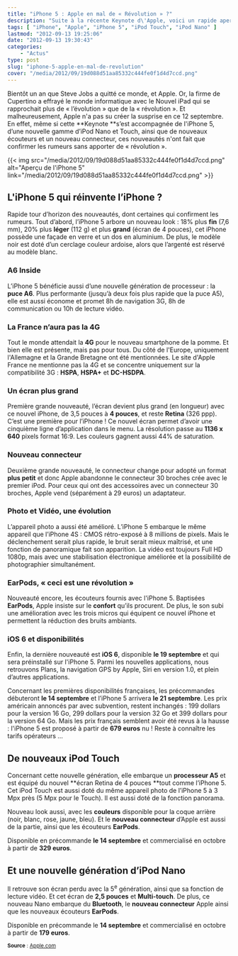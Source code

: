 ```yaml
---
title: "iPhone 5 : Apple en mal de « Révolution » ?"
description: "Suite à la récente Keynote d\'Apple, voici un rapide aperçu du prochain iPhone 5 et des autres nouveau produits qui l\'accompagneront."
tags: [ "iPhone", "Apple", "iPhone 5", "iPod Touch", "iPod Nano" ]
lastmod: "2012-09-13 19:25:06"
date: "2012-09-13 19:30:43"
categories:
    - "Actus"
type: post
slug: "iphone-5-apple-en-mal-de-revolution"
cover: "/media/2012/09/19d088d51aa85332c444fe0f1d4d7ccd.png"
---
```


Bientôt un an que Steve Jobs a quitté ce monde, et Apple. Or, la firme de Cupertino a effrayé le monde informatique avec le Nouvel iPad qui se rapprochait plus de « l’évolution » que de la « révolution ». Et malheureusement, Apple n'a pas su créer la susprise en ce 12 septembre. En effet, même si cette **Keynote **s’est accompagnée de l'iPhone 5, d’une nouvelle gamme d’iPod Nano et Touch, ainsi que de nouveaux écouteurs et un nouveau connecteur, ces nouveautés n'ont fait que confirmer les rumeurs sans apporter de « révolution ».

<!--more-->

{{< img src="/media/2012/09/19d088d51aa85332c444fe0f1d4d7ccd.png" alt="Aperçu de l'iPhone 5" link="/media/2012/09/19d088d51aa85332c444fe0f1d4d7ccd.png" >}}

## L'iPhone 5 qui réinvente l’iPhone ?

Rapide tour d’horizon des nouveautés, dont certaines qui confirment les rumeurs. Tout d’abord, l’iPhone 5 arbore un nouveau look : 18% plus **fin** (7,6 mm), 20% plus **léger** (112 g) et plus **grand** (écran de 4 pouces), cet iPhone possède une façade en verre et un dos en aluminium. De plus, le modèle noir est doté d’un cerclage couleur ardoise, alors que l’argenté est réservé au modèle blanc.

### A6 Inside

L’iPhone 5 bénéficie aussi d’une nouvelle génération de processeur : la **puce A6**. Plus performante (jusqu’à deux fois plus rapide que la puce A5), elle est aussi économe et promet 8h de navigation 3G, 8h de communication ou 10h de lecture vidéo.

### La France n’aura pas la 4G

Tout le monde attendait la **4G** pour le nouveau smartphone de la pomme. Et bien elle est présente, mais pas pour tous. Du côté de l'Europe, uniquement l'Allemagne et la Grande Bretagne ont été mentionnées. Le site d'Apple France ne mentionne pas la 4G et se concentre uniquement sur la compatibilité 3G : **HSPA**, **HSPA+** et **DC-HSDPA**.

### Un écran plus grand

Première grande nouveauté, l’écran devient plus grand (en longueur) avec ce nouvel iPhone, de 3,5 pouces à **4 pouces**, et reste **Retina** (326 ppp). C’est une première pour l’iPhone ! Ce nouvel écran permet d’avoir une cinquième ligne d’application dans le menu. La résolution passe au **1136 x 640** pixels format 16:9. Les couleurs gagnent aussi 44% de saturation.

### Nouveau connecteur

Deuxième grande nouveauté, le connecteur change pour adopté un format **plus petit** et donc Apple abandonne le connecteur 30 broches crée avec le premier iPod. Pour ceux qui ont des accessoires avec un connecteur 30 broches, Apple vend (séparément à 29 euros) un adaptateur.

### Photo et Vidéo, une évolution

L’appareil photo a aussi été amélioré. L’iPhone 5 embarque le même appareil que l’iPhone 4S : CMOS rétro-exposé à 8 millions de pixels. Mais le déclenchement serait plus rapide, le bruit serait mieux maîtrisé, et une fonction de panoramique fait son apparition. La vidéo est toujours Full HD 1080p, mais avec une stabilisation électronique améliorée et la possibilité de photographier simultanément.

### EarPods, « ceci est une révolution »

Nouveauté encore, les écouteurs fournis avec l'iPhone 5. Baptisées **EarPods**, Apple insiste sur le **confort** qu’ils procurent. De plus, le son subi une amélioration avec les trois micros qui équipent ce nouvel iPhone et permettent la réduction des bruits ambiants.

### iOS 6 et disponibilités

Enfin, la dernière nouveauté est **iOS 6**, disponible **le 19 septembre** et qui sera préinstallé sur l'iPhone 5. Parmi les nouvelles applications, nous retrouvons Plans, la navigation GPS by Apple, Siri en version 1.0, et plein d’autres applications.

Concernant les premières disponibilités françaises, les précommandes débuteront **le 14 septembre** et l’iPhone 5 arrivera **le 21 septembre**. Les prix américain annoncés par avec subvention, restent inchangés : 199 dollars pour la version 16 Go, 299 dollars pour la version 32 Go et 399 dollars pour la version 64 Go. Mais les prix français semblent avoir été revus à la hausse : l'iPhone 5 est proposé à partir de **679 euros** nu ! Reste à connaître les tarifs opérateurs ...

## De nouveaux iPod Touch

Concernant cette nouvelle génération, elle embarque un **processeur A5** et est équipé du nouvel **écran Retina de 4 pouces **tout comme l’iPhone 5. Cet iPod Touch est aussi doté du même appareil photo de l’iPhone 5 à 3 Mpx près (5 Mpx pour le Touch). Il est aussi doté de la fonction panorama.

Nouveau look aussi, avec les **couleurs** disponible pour la coque arrière (noir, blanc, rose, jaune, bleu). Et le **nouveau connecteur** d’Apple est aussi de la partie, ainsi que les écouteurs **EarPods**.

Disponible en précommande **le 14 septembre** et commercialisé en octobre à partir de **329 euros**.

## Et une nouvelle génération d’iPod Nano

Il retrouve son écran perdu avec la 5<sup>e</sup> génération, ainsi que sa fonction de lecture vidéo. Et cet écran de **2,5 pouces** et **Multi-touch**. De plus, ce nouveau Nano embarque du **Bluetooth**, le **nouveau connecteur** Apple ainsi que les nouveaux écouteurs **EarPods**.

Disponible en précommande le **14 septembre** et commercialisé en octobre à partir de **179 euros**.

<small class="align-right">**Source** : [Apple.com](http://www.apple.com/fr/)</small>
